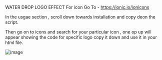 WATER DROP LOGO EFFECT 
For icon
Go To - https://ionic.io/ionicons

In the usgae section , scroll down towards installation and copy deon the script.

<script type="module" src="https://unpkg.com/ionicons@5.5.2/dist/ionicons/ionicons.esm.js"></script>
<script nomodule src="https://unpkg.com/ionicons@5.5.2/dist/ionicons/ionicons.js"></script>

Then go on to icons and search for your particular icon , one op up will appear showing the code for specific logo copy it down and use it in your html file.

![image](https://user-images.githubusercontent.com/71425268/152266666-e996b9c7-4b2f-4463-9c81-ac52d8fca566.png)

